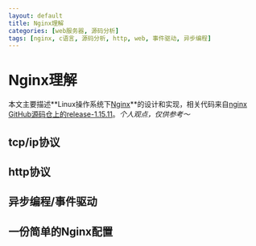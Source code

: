 ```yaml
---
layout: default
title: Nginx理解
categories: [web服务器, 源码分析]
tags: [nginx, c语言, 源码分析, http, web, 事件驱动, 异步编程]
---
```


# Nginx理解

本文主要描述**Linux操作系统下[Nginx](https://nginx.org/en/)**的设计和实现，相关代码来自[nginx GitHub源码仓上的release-1.15.11](https://github.com/nginx/nginx/tree/release-1.15.11)。_个人观点，仅供参考～_

## tcp/ip协议
## http协议
## 异步编程/事件驱动
## 一份简单的Nginx配置